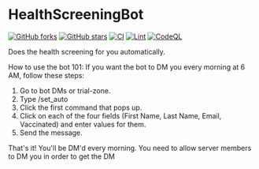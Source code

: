 # HealthScreeningBot

[![GitHub forks](https://img.shields.io/github/forks/HealthScreening/HealthScreeningBot)](https://github.com/HealthScreening/HealthScreeningBot/network)
[![GitHub stars](https://img.shields.io/github/stars/HealthScreening/HealthScreeningBot)](https://github.com/HealthScreening/HealthScreeningBot/stargazers)
[![CI](https://github.com/HealthScreening/HealthScreeningBot/actions/workflows/main.yml/badge.svg)](https://github.com/HealthScreening/HealthScreeningBot/actions/workflows/main.yml)
[![Lint](https://github.com/HealthScreening/HealthScreeningBot/actions/workflows/lint.yml/badge.svg)](https://github.com/HealthScreening/HealthScreeningBot/actions/workflows/lint.yml)
[![CodeQL](https://github.com/HealthScreening/HealthScreeningBot/actions/workflows/codeql-analysis.yml/badge.svg)](https://github.com/HealthScreening/HealthScreeningBot/actions/workflows/codeql-analysis.yml)

Does the health screening for you automatically.

How to use the bot 101:
If you want the bot to DM you every morning at 6 AM, follow these steps:

1. Go to bot DMs or trial-zone.
2. Type /set_auto
3. Click the first command that pops up.
4. Click on each of the four fields (First Name, Last Name, Email, Vaccinated) and enter values for them.
5. Send the message.

That's it! You'll be DM'd every morning. You need to allow server members to DM you in order to get the DM
